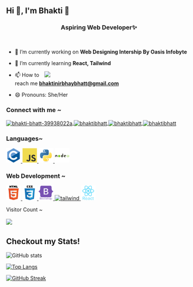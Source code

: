 

<!--
**bhaktibhatt/bhaktibhatt** is a ✨ _special_ ✨ repository because its `README.md` (this file) appears on your GitHub profile.

Here are some ideas to get you started:

- 🔭 I’m currently working on ...
- 🌱 I’m currently learning ...
- 👯 I’m looking to collaborate on ...
- 🤔 I’m looking for help with ...
- 💬 Ask me about ...
- 📫 How to reach me: ...

- ⚡ Fun fact: ...
-->


<h2 align="left">Hi 👋, I'm Bhakti 💜</h2>
<h3 align="center">Aspiring Web Developer✨</h3>
<br>


- 🔭 I’m currently working on **Web Designing Intership By Oasis Infobyte**

- 🌱 I’m currently learning **React, Tailwind**
<img align="right" width="400" src="https://i.giphy.com/media/L1R1tvI9svkIWwpVYr/giphy.webp"/>

- 📫 How to reach me **bhaktinirbhaybhatt@gmail.com**

- 😄 Pronouns: She/Her

<h3 align="left">Connect with me ~</h3>

<p align="left">
  
<a href="https://linkedin.com/in/bhakti-bhatt-39938022a" target="blank">
  <img align="center" src="https://raw.githubusercontent.com/rahuldkjain/github-profile-readme-generator/master/src/images/icons/Social/linked-in-alt.svg" alt="bhakti-bhatt-39938022a" height="30" width="40" />
</a>
<a href="https://www.hackerrank.com/bhaktibhatt" target="blank">
  <img align="center" src="https://raw.githubusercontent.com/rahuldkjain/github-profile-readme-generator/master/src/images/icons/Social/hackerrank.svg" alt="bhaktibhatt" height="30" width="40" />
</a>
<a href="https://www.codechef.com/users/bhaktibhatt" target="blank">
  <img align="center" src="https://cdn.jsdelivr.net/npm/simple-icons@3.1.0/icons/codechef.svg" alt="bhaktibhatt" height="30" width="40" />
</a>
<a href="https://www.leetcode.com/bhaktibhatt" target="blank">
  <img align="center" src="https://raw.githubusercontent.com/rahuldkjain/github-profile-readme-generator/master/src/images/icons/Social/leet-code.svg" alt="bhaktibhatt" height="30" width="40" />
</a>
</p>

<h3 align="left">Languages~</h3>
<p align="left">
  <a href="https://www.cprogramming.com/" target="_blank" rel="noreferrer">
    <img src="https://raw.githubusercontent.com/devicons/devicon/master/icons/c/c-original.svg" alt="c" width="40" height="40"/>
  </a>
  <a href="https://developer.mozilla.org/en-US/docs/Web/JavaScript" target="_blank" rel="noreferrer">
    <img src="https://raw.githubusercontent.com/devicons/devicon/master/icons/javascript/javascript-original.svg" alt="javascript" width="40" height="40"/>
  </a>
   <a href="https://www.python.org" target="_blank" rel="noreferrer">
    <img src="https://raw.githubusercontent.com/devicons/devicon/master/icons/python/python-original.svg" alt="python" width="40" height="40"/>
  </a>
  <a href="https://nodejs.org" target="_blank" rel="noreferrer">
    <img src="https://raw.githubusercontent.com/devicons/devicon/master/icons/nodejs/nodejs-original-wordmark.svg" alt="nodejs" width="40" height="40"/>
  </a>
</p>

<h3 align="left">Web Development ~</h3>
<p align="left">
   <a href="https://www.w3.org/html/" target="_blank" rel="noreferrer">
    <img src="https://raw.githubusercontent.com/devicons/devicon/master/icons/html5/html5-original-wordmark.svg" alt="html5" width="40" height="40"/>
  </a>
  <a href="https://www.w3schools.com/css/" target="_blank" rel="noreferrer">
    <img src="https://raw.githubusercontent.com/devicons/devicon/master/icons/css3/css3-original-wordmark.svg" alt="css3" width="40" height="40"/>
  </a>
  <a href="https://getbootstrap.com" target="_blank" rel="noreferrer">
    <img src="https://raw.githubusercontent.com/devicons/devicon/master/icons/bootstrap/bootstrap-plain-wordmark.svg" alt="bootstrap" width="40" height="40"/>
  </a>
  <a href="https://tailwindcss.com/" target="_blank" rel="noreferrer">
    <img src="https://www.vectorlogo.zone/logos/tailwindcss/tailwindcss-icon.svg" alt="tailwind" width="40" height="40"/>
  </a>
   <a href="https://reactjs.org/" target="_blank" rel="noreferrer">
    <img src="https://raw.githubusercontent.com/devicons/devicon/master/icons/react/react-original-wordmark.svg" alt="react" width="40" height="40"/>
  </a>
</p>

<p align="left"> 
  Visitor Count ~ <br><br>
  <img src="https://profile-counter.glitch.me/bhaktibhatt/count.svg" />
</p>

<h2 align="left">Checkout my Stats!</h2>

![GitHub stats](https://github-readme-stats.vercel.app/api?username=bhaktibhatt&show_icons=true&theme=tokyonight&hide_border=true)

[![Top Langs](https://github-readme-stats.vercel.app/api/top-langs/?username=bhaktibhatt&hide_border=true&layout=compact&theme=tokyonight)](https://github.com/bhaktibhatt/github-readme-stats)

[![GitHub Streak](https://streak-stats.demolab.com?user=bhaktibhatt&theme=tokyonight&hide_border=true&date_format=j%20M%5B%20Y%5D)](https://git.io/streak-stats)

